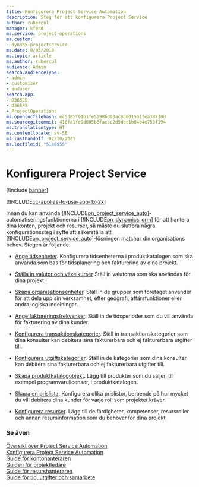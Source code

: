 ```yaml
---
title: Konfigurera Project Service Automation
description: Steg för att konfigurera Project Service
author: ruhercul
manager: kfend
ms.service: project-operations
ms.custom:
- dyn365-projectservice
ms.date: 8/03/2018
ms.topic: article
ms.author: ruhercul
audience: Admin
search.audienceType:
- admin
- customizer
- enduser
search.app:
- D365CE
- D365PS
- ProjectOperations
ms.openlocfilehash: ec5381f91b1fe5198bd93ac8d6015b1fea38738d
ms.sourcegitcommit: 418fa1fe9d605b8faccc2d5dee1b04b4e753f194
ms.translationtype: HT
ms.contentlocale: sv-SE
ms.lasthandoff: 02/10/2021
ms.locfileid: "5146955"
---
```

# <a name="configure-project-service"></a>Konfigurera Project Service

[!include [banner](../includes/psa-now-project-operations.md)]

[!INCLUDE[cc-applies-to-psa-app-1x-2x](../includes/cc-applies-to-psa-app-1x-2x.md)]

Innan du kan använda [!INCLUDE[pn_project_service_auto](../includes/pn-project-service-auto.md)]-automatiseringsfunktionerna i [!INCLUDE[pn_dynamics_crm](../includes/pn-dynamics-crm.md)] för att hantera dina konton, projekt och resurser, så måste du slutföra några konfigurationssteg i syfte att säkerställa att [!INCLUDE[pn_project_service_auto](../includes/pn-project-service-auto.md)]-lösningen matchar din organisations behov. Stegen är följande:  
  
-   [Ange tidsenheter](../psa/set-up-time-units.md). Konfigurera tidsenheterna i produktkatalogen som ska använda som bas för tidsplanering och fakturering av dina projekt.  
  
-   [Ställa in valutor och växelkurser](../psa/set-up-currencies-exchange-rates.md) Ställ in valutorna som ska användas för dina projekt.  
  
-   [Skapa organisationsenheter](../psa/create-organizational-units.md). Ställ in de grupper som företaget använder för att dela upp sin verksamhet, efter geografi, affärsfunktioner eller andra logiska indelningar.  
  
-   [Ange faktureringsfrekvenser](../psa/set-up-invoice-frequencies.md). Ställ in de tidsperioder som du vill använda för fakturering av dina kunder.  
  
-   [Konfigurera transaktionskategorier](../psa/configure-transaction-categories.md). Ställ in transaktionskategorier som dina konsulter kan debitera sina fakturerbara och ej fakturerbara utgifter till.  
  
-   [Konfigurera utgiftskategorier](../psa/configure-expense-categories.md). Ställ in de kategorier som dina konsulter kan debitera sina fakturerbara och ej fakturerbara utgifter till.  
  
-   [Skapa produktkatalogobjekt](../psa/create-product-catalog-items.md). Lägg till produkter som du säljer, till exempel programvarulicenser, i produktkatalogen.  
  
-   [Skapa en prislista](../psa/create-price-list.md). Konfigurera olika prislistor, beroende på hur mycket du vill debitera dina kunder för varje roll som projektet kräver.  
  
-   [Konfigurera resurser](../psa/set-up-resources.md). Lägg till de färdigheter, kompetenser, resursroller och annan resursinformation som du behöver för dina projekt.  
  
### <a name="see-also"></a>Se även  
 [Översikt över Project Service Automation](../psa/overview.md)   
 [Konfigurera Project Service Automation](../psa/configure.md)   
 [Guide för kontohanteraren](../psa/account-manager-guide.md)   
 [Guiden för projektledare](../psa/project-manager-guide.md)   
 [Guide för resurshanteraren](../psa/resource-manager-guide.md)   
 [Guide för tid, utgifter och samarbete](../psa/time-expense-collaboration-guide.md)
